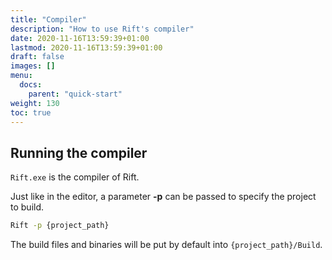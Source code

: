 ```yaml
---
title: "Compiler"
description: "How to use Rift's compiler"
date: 2020-11-16T13:59:39+01:00
lastmod: 2020-11-16T13:59:39+01:00
draft: false
images: []
menu:
  docs:
    parent: "quick-start"
weight: 130
toc: true
---
```


## Running the compiler

`Rift.exe` is the compiler of Rift.

Just like in the editor, a parameter **-p** can be passed to specify the project to build.

```bash
Rift -p {project_path}
```

The build files and binaries will be put by default into `{project_path}/Build`.